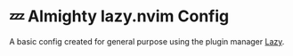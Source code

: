 # 💤 Almighty lazy.nvim Config
A basic config created for general purpose using the plugin manager [Lazy](https://github.com/folke/lazy.nvim).
